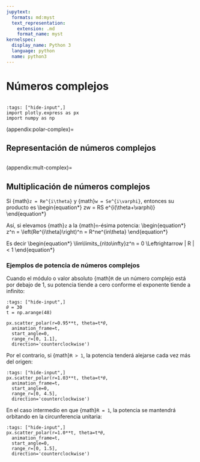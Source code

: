 ```yaml
---
jupytext:
  formats: md:myst
  text_representation:
    extension: .md
    format_name: myst
kernelspec:
  display_name: Python 3
  language: python
  name: python3
---
```


# Números complejos


```{include} ../../teoria/math-definitions.md
```

```{code-cell} ipython3
:tags: ["hide-input",]
import plotly.express as px
import numpy as np
```

(appendix:polar-complex)=
## Representación de números complejos
```{image} ../../imgs/polar-complex.png
```

(appendix:mult-complex)=
## Multiplicación de números complejos

Si {math}`z = Re^{i\theta}` y {math}`w = Se^{i\varphi}`, entonces su producto es
\begin{equation*}
zw = RS e^{i(\theta+\varphi)}
\end{equation*}


Así, si elevamos {math}`z` a la {math}`n`-ésima potencia:
\begin{equation*}
  z^n = \left(Re^{i\theta}\right)^n = R^ne^{in\theta}
\end{equation*}

Es decir
\begin{equation*}
\lim\limits_{n\to\infty}z^n = 0 \Leftrightarrow | R | < 1
\end{equation*}


### Ejemplos de potencia de números complejos

Cuando el módulo o valor absoluto {math}`R` de un número complejo está por debajo de 1, su potencia tiende a cero conforme el exponente tiende a infinito:

```{code-cell} ipython3
:tags: ["hide-input",]
𝜃 = 30
t = np.arange(48)

px.scatter_polar(r=0.95**t, theta=t*𝜃,
  animation_frame=t,
  start_angle=0,
  range_r=[0, 1.1],
  direction='counterclockwise')
```

Por el contrario, si {math}`R > 1`, la potencia tenderá alejarse cada vez más del origen:
```{code-cell} ipython3
:tags: ["hide-input",]
px.scatter_polar(r=1.03**t, theta=t*𝜃,
  animation_frame=t,
  start_angle=0,
  range_r=[0, 4.5],
  direction='counterclockwise')
```

En el caso intermedio en que {math}`R = 1`, la potencia se mantendrá orbitando en la circunferencia unitaria:
```{code-cell} ipython3
:tags: ["hide-input",]
px.scatter_polar(r=1.0**t, theta=t*𝜃,
  animation_frame=t,
  start_angle=0,
  range_r=[0, 1.5],
  direction='counterclockwise')
```
